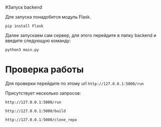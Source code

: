 
#Запуск backend

Для запуска понадобится модуль Flask.
```
pip install Flask
```

Далее запускаем сам сервер, для этого перейдите в папку backend и введите следующую команду:
```
python3 main.py 
```
# Проверка работы

Для проверки перейдите по этому  url  `http://127.0.0.1:5000/run`


Присутствует несколько запросов:
```
http://127.0.0.1:5000/run

http://127.0.0.1:5000/build

http://127.0.0.1:5000/clone_repo
```
